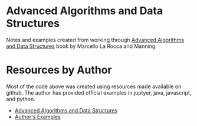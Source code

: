 # Advanced Algorithms and Data Structures
Notes and examples created from working through [Advanced Algorithms and Data Structures](https://www.manning.com/books/advanced-algorithms-and-data-structures) book by Marcello La Rocca and Manning.

# Resources by Author
 Most of the code above was created using resources made available on github. The author has provided official examples in juptyer, java, javascript, and python.
- [Advanced Algorithms and Data Structures](https://www.manning.com/books/advanced-algorithms-and-data-structures)
- [Author's Examples](https://github.com/mlarocca/AlgorithmsAndDataStructuresInAction)